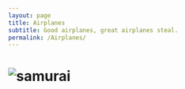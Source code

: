 ```yaml
---
layout: page
title: Airplanes
subtitle: Good airplanes, great airplanes steal.
permalink: /Airplanes/
---
```


# ![samurai](http://img1.jetphotos.net:8080/img/6/2/0/5/30006_1405052502.jpg)

